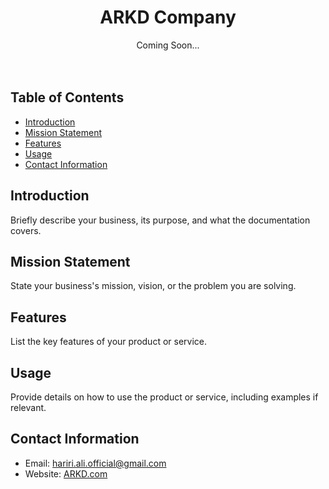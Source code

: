 <h1 align="center">ARKD Company</h1>

<div align = "center"> Coming Soon... </div></br></br>


## Table of Contents
- [Introduction](#introduction)
- [Mission Statement](#mission-statement)
- [Features](#features)
- [Usage](#usage)
- [Contact Information](#contact-information)

## Introduction
Briefly describe your business, its purpose, and what the documentation covers.

## Mission Statement
State your business's mission, vision, or the problem you are solving.

## Features
List the key features of your product or service.

## Usage
Provide details on how to use the product or service, including examples if relevant.

## Contact Information
- Email: hariri.ali.official@gmail.com
- Website: [ARKD.com](https://arkd.com)
